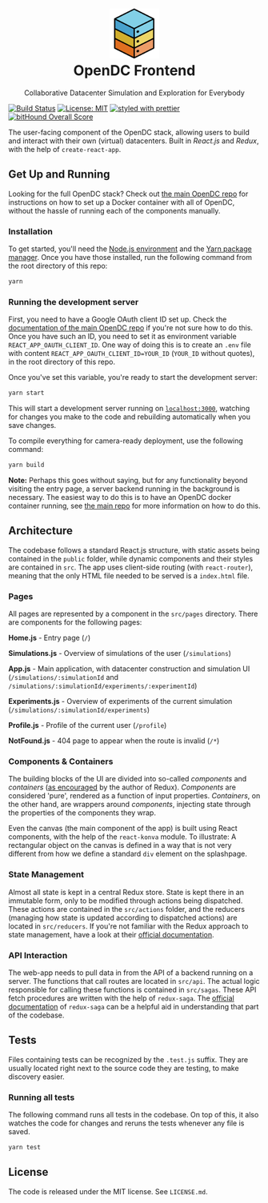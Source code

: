 <h1 align="center">
  <img src="public/img/logo.png" width="100" alt="OpenDC">
  <br>
  OpenDC Frontend
</h1>
<p align="center">
Collaborative Datacenter Simulation and Exploration for Everybody
</p>

[![Build Status](https://travis-ci.org/atlarge-research/opendc-frontend.svg?branch=master)](https://travis-ci.org/atlarge-research/opendc-frontend)
[![License: MIT](https://img.shields.io/badge/License-MIT-yellow.svg)](https://opensource.org/licenses/MIT)
[![styled with prettier](https://img.shields.io/badge/styled_with-prettier-ff69b4.svg)](https://github.com/prettier/prettier)
[![bitHound Overall Score](https://www.bithound.io/github/atlarge-research/opendc-frontend/badges/score.svg)](https://www.bithound.io/github/atlarge-research/opendc-frontend)

The user-facing component of the OpenDC stack, allowing users to build and interact with their own (virtual) datacenters. Built in *React.js* and *Redux*, with the help of `create-react-app`.


## Get Up and Running

Looking for the full OpenDC stack? Check out [the main OpenDC repo](https://github.com/atlarge-research/opendc) for instructions on how to set up a Docker container with all of OpenDC, without the hassle of running each of the components manually.

### Installation

To get started, you'll need the [Node.js environment](https://nodejs.org) and the [Yarn package manager](https://yarnpkg.com). Once you have those installed, run the following command from the root directory of this repo:

```bash
yarn
```

### Running the development server

First, you need to have a Google OAuth client ID set up. Check the [documentation of the main OpenDC repo](https://github.com/atlarge-research/opendc) if you're not sure how to do this. Once you have such an ID, you need to set it as environment variable `REACT_APP_OAUTH_CLIENT_ID`. One way of doing this is to create an `.env` file with content `REACT_APP_OAUTH_CLIENT_ID=YOUR_ID` (`YOUR_ID` without quotes), in the root directory of this repo.

Once you've set this variable, you're ready to start the development server:

```bash
yarn start
```

This will start a development server running on [`localhost:3000`](http://localhost:3000), watching for changes you make to the code and rebuilding automatically when you save changes.

To compile everything for camera-ready deployment, use the following command:

```bash
yarn build
```

**Note:** Perhaps this goes without saying, but for any functionality beyond visiting the entry page, a server backend running in the background is necessary. The easiest way to do this is to have an OpenDC docker container running, see [the main repo](https://github.com/atlarge-research/opendc) for more information on how to do this.


## Architecture

The codebase follows a standard React.js structure, with static assets being contained in the `public` folder, while dynamic components and their styles are contained in `src`. The app uses client-side routing (with `react-router`), meaning that the only HTML file needed to be served is a `index.html` file.

### Pages

All pages are represented by a component in the `src/pages` directory. There are components for the following pages:

**Home.js** - Entry page (`/`)

**Simulations.js** - Overview of simulations of the user (`/simulations`)

**App.js** - Main application, with datacenter construction and simulation UI (`/simulations/:simulationId` and `/simulations/:simulationId/experiments/:experimentId`)

**Experiments.js** - Overview of experiments of the current simulation (`/simulations/:simulationId/experiments`)

**Profile.js** - Profile of the current user (`/profile`)

**NotFound.js** - 404 page to appear when the route is invalid (`/*`)

### Components & Containers

The building blocks of the UI are divided into so-called *components* and *containers* ([as encouraged](https://medium.com/@dan_abramov/smart-and-dumb-components-7ca2f9a7c7d0) by the author of Redux). *Components* are considered 'pure', rendered as a function of input properties. *Containers*, on the other hand, are wrappers around *components*, injecting state through the properties of the components they wrap.

Even the canvas (the main component of the app) is built using React components, with the help of the `react-konva` module. To illustrate: A rectangular object on the canvas is defined in a way that is not very different from how we define a standard `div` element on the splashpage.

### State Management

Almost all state is kept in a central Redux store. State is kept there in an immutable form, only to be modified through actions being dispatched. These actions are contained in the `src/actions` folder, and the reducers (managing how state is updated according to dispatched actions) are located in `src/reducers`. If you're not familiar with the Redux approach to state management, have a look at their [official documentation](http://redux.js.org/).

### API Interaction

The web-app needs to pull data in from the API of a backend running on a server. The functions that call routes are located in `src/api`. The actual logic responsible for calling these functions is contained in `src/sagas`. These API fetch procedures are written with the help of `redux-saga`. The [official documentation](https://redux-saga.js.org/) of `redux-saga` can be a helpful aid in understanding that part of the codebase.


## Tests

Files containing tests can be recognized by the `.test.js` suffix. They are usually located right next to the source code they are testing, to make discovery easier.

### Running all tests

The following command runs all tests in the codebase. On top of this, it also watches the code for changes and reruns the tests whenever any file is saved.

```bash
yarn test
```


## License

The code is released under the MIT license. See `LICENSE.md`.
